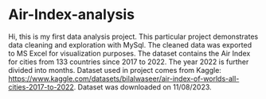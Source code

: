 # Air-Index-analysis
Hi, this is my first data analysis project. This particular project demonstrates data cleaning and exploration with MySql. The cleaned data was exported to MS Excel for visualization purposes. The dataset contains the Air Index for cities from 133 countries since 2017 to 2022. The year 2022 is further divided into months.
Dataset used in project comes from Kaggle: https://www.kaggle.com/datasets/bilalwaseer/air-index-of-worlds-all-cities-2017-to-2022.
Dataset was downloaded on 11/08/2023.
